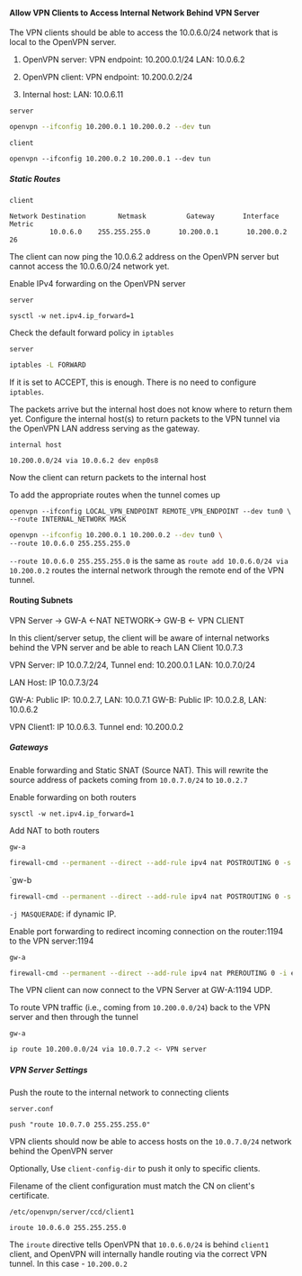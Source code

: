 
#### Allow VPN Clients to Access Internal Network Behind VPN Server

The VPN clients should be able to access the 10.0.6.0/24 network that is local to the OpenVPN server.

1. OpenVPN server:
	VPN endpoint: 10.200.0.1/24
	LAN: 10.0.6.2

2. OpenVPN client:
	VPN endpoint: 10.200.0.2/24

3. Internal host:
	LAN: 10.0.6.11

`server`
```bash
openvpn --ifconfig 10.200.0.1 10.200.0.2 --dev tun
```

`client`
```
openvpn --ifconfig 10.200.0.2 10.200.0.1 --dev tun
```
##### Static Routes

`client`
```
Network Destination        Netmask          Gateway       Interface  Metric
          10.0.6.0    255.255.255.0       10.200.0.1       10.200.0.2     26
```

The client can now ping the 10.0.6.2 address on the OpenVPN server but cannot access the 10.0.6.0/24 network yet.

Enable IPv4 forwarding on the OpenVPN server

`server`
```
sysctl -w net.ipv4.ip_forward=1
```

Check the default forward policy in `iptables`

`server`
```bash
iptables -L FORWARD
```

If it is set to ACCEPT, this is enough. There is no need to configure `iptables`.

The packets arrive but the internal host does not know where to return them yet. Configure the internal host(s) to return packets to the VPN tunnel via the OpenVPN LAN address serving as the gateway.

`internal host`
```
10.200.0.0/24 via 10.0.6.2 dev enp0s8
```

Now the client can return packets to the internal host

To add the appropriate routes when the tunnel comes up

```
openvpn --ifconfig LOCAL_VPN_ENDPOINT REMOTE_VPN_ENDPOINT --dev tun0 \
--route INTERNAL_NETWORK MASK
```

```bash
openvpn --ifconfig 10.200.0.1 10.200.0.2 --dev tun0 \
--route 10.0.6.0 255.255.255.0
```

`--route 10.0.6.0 255.255.255.0` is the same as `route add 10.0.6.0/24 via 10.200.0.2`
routes the internal network through the remote end of the VPN tunnel.

#### Routing Subnets

VPN Server -> GW-A <-NAT NETWORK-> GW-B <- VPN CLIENT 

In this client/server setup, the client will be aware of internal networks behind the VPN server and be able to reach LAN Client 10.0.7.3

VPN Server: IP 10.0.7.2/24, Tunnel end: 10.200.0.1
LAN: 10.0.7.0/24 

LAN Host:  IP 10.0.7.3/24

GW-A: Public IP: 10.0.2.7, LAN: 10.0.7.1
GW-B: Public IP: 10.0.2.8, LAN: 10.0.6.2

VPN Client1: IP 10.0.6.3. Tunnel end: 10.200.0.2

##### Gateways

Enable forwarding and Static SNAT (Source NAT). This will rewrite the source address of packets coming from `10.0.7.0/24` to `10.0.2.7`

Enable forwarding on both routers

```gw-a,b
sysctl -w net.ipv4.ip_forward=1
```

Add NAT to both routers

`gw-a`
```bash
firewall-cmd --permanent --direct --add-rule ipv4 nat POSTROUTING 0 -s \  10.0.7.0/24 -d 10.0.2.0/24 -o enp0s8 -j SNAT --to-source 10.0.2.7
```

`gw-b
```bash
firewall-cmd --permanent --direct --add-rule ipv4 nat POSTROUTING 0 -s \  10.0.7.0/24 -d 10.0.2.0/24 -o enp0s8 -j SNAT --to-source 10.0.2.8
```

`-j MASQUERADE`: if dynamic IP.

Enable port forwarding to redirect incoming connection on the router:1194 to the VPN server:1194

`gw-a`
```bash
firewall-cmd --permanent --direct --add-rule ipv4 nat PREROUTING 0 -i enp0s8 -p \ udp --dport 1194 -j DNAT --to-destination 10.0.7.2:1194
```

The VPN client can now connect to the VPN Server at GW-A:1194 UDP.

To route VPN traffic (i.e., coming from `10.200.0.0/24`) back to the VPN server and then through the tunnel

`gw-a`
```bash
ip route 10.200.0.0/24 via 10.0.7.2 <- VPN server
```
##### VPN Server Settings

Push the route to the internal network to connecting clients

`server.conf`
```
push "route 10.0.7.0 255.255.255.0"
```

VPN  clients should now be able to access hosts on the `10.0.7.0/24` network behind the OpenVPN server

Optionally, Use `client-config-dir` to push it only to specific clients.

Filename of the client configuration must match the CN on client's certificate. 

`/etc/openvpn/server/ccd/client1`
```
iroute 10.0.6.0 255.255.255.0
```

Thе `iroute` directive tells OpenVPN that `10.0.6.0/24` is behind `client1` client, and OpenVPN will internally handle routing via the correct VPN tunnel. In this case - `10.200.0.2`
